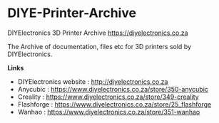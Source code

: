 # DIYE-Printer-Archive
DIYElectronics 3D Printer Archive https://diyelectronics.co.za

The Archive of documentation, files etc for 3D printers sold by DIYElectronics.

**Links**

 * DIYElectronics website : http://diyelectronics.co.za
 * Anycubic : https://www.diyelectronics.co.za/store/350-anycubic
 * Creality : https://www.diyelectronics.co.za/store/349-creality
 * Flashforge : https://www.diyelectronics.co.za/store/25_flashforge
 * Wanhao : https://www.diyelectronics.co.za/store/351-wanhao
